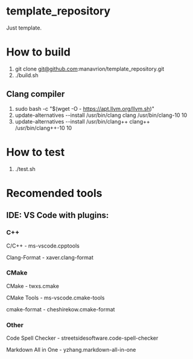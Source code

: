# template_repository
Just template.

# How to build

1. git clone git@github.com:manavrion/template_repository.git
2. ./build.sh

## Clang compiler

1. sudo bash -c "$(wget -O - https://apt.llvm.org/llvm.sh)"
2. update-alternatives --install /usr/bin/clang clang /usr/bin/clang-10 10
3. update-alternatives --install /usr/bin/clang++ clang++ /usr/bin/clang++-10 10

# How to test

1. ./test.sh

# Recomended tools

## IDE: VS Code with plugins:

### C++

C/C++ - ms-vscode.cpptools

Clang-Format - xaver.clang-format

### CMake

CMake - twxs.cmake

CMake Tools - ms-vscode.cmake-tools

cmake-format - cheshirekow.cmake-format

### Other

Code Spell Checker - streetsidesoftware.code-spell-checker

Markdown All in One - yzhang.markdown-all-in-one

